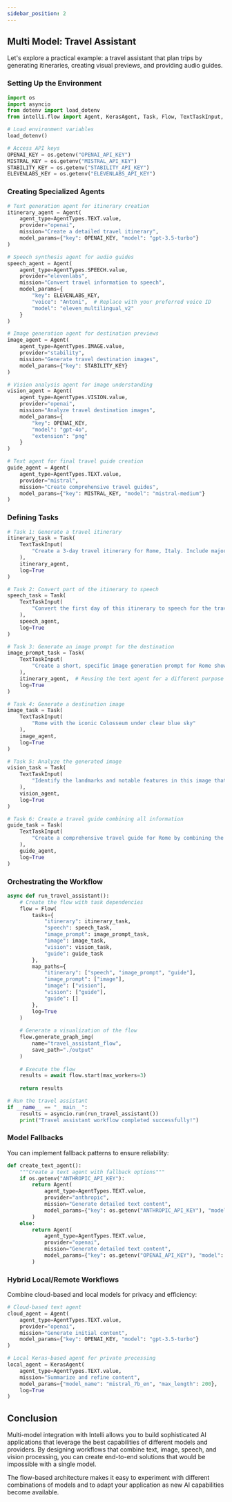 ```yaml
---
sidebar_position: 2
---
```


## Multi Model: Travel Assistant

Let's explore a practical example: a travel assistant that plan trips by generating itineraries, creating visual previews, and providing audio guides.

### Setting Up the Environment

```python
import os
import asyncio
from dotenv import load_dotenv
from intelli.flow import Agent, KerasAgent, Task, Flow, TextTaskInput, AgentTypes

# Load environment variables
load_dotenv()

# Access API keys
OPENAI_KEY = os.getenv("OPENAI_API_KEY")
MISTRAL_KEY = os.getenv("MISTRAL_API_KEY")
STABILITY_KEY = os.getenv("STABILITY_API_KEY")
ELEVENLABS_KEY = os.getenv("ELEVENLABS_API_KEY")
```

### Creating Specialized Agents

```python
# Text generation agent for itinerary creation
itinerary_agent = Agent(
    agent_type=AgentTypes.TEXT.value,
    provider="openai",
    mission="Create a detailed travel itinerary",
    model_params={"key": OPENAI_KEY, "model": "gpt-3.5-turbo"}
)

# Speech synthesis agent for audio guides
speech_agent = Agent(
    agent_type=AgentTypes.SPEECH.value,
    provider="elevenlabs",
    mission="Convert travel information to speech",
    model_params={
        "key": ELEVENLABS_KEY,
        "voice": "Antoni",  # Replace with your preferred voice ID
        "model": "eleven_multilingual_v2"
    }
)

# Image generation agent for destination previews
image_agent = Agent(
    agent_type=AgentTypes.IMAGE.value,
    provider="stability",
    mission="Generate travel destination images",
    model_params={"key": STABILITY_KEY}
)

# Vision analysis agent for image understanding
vision_agent = Agent(
    agent_type=AgentTypes.VISION.value,
    provider="openai",
    mission="Analyze travel destination images",
    model_params={
        "key": OPENAI_KEY,
        "model": "gpt-4o",
        "extension": "png"
    }
)

# Text agent for final travel guide creation
guide_agent = Agent(
    agent_type=AgentTypes.TEXT.value,
    provider="mistral",
    mission="Create comprehensive travel guides",
    model_params={"key": MISTRAL_KEY, "model": "mistral-medium"}
)
```

### Defining Tasks

```python
# Task 1: Generate a travel itinerary
itinerary_task = Task(
    TextTaskInput(
        "Create a 3-day travel itinerary for Rome, Italy. Include major attractions, food recommendations, and transportation tips."
    ),
    itinerary_agent,
    log=True
)

# Task 2: Convert part of the itinerary to speech
speech_task = Task(
    TextTaskInput(
        "Convert the first day of this itinerary to speech for the traveler"
    ),
    speech_agent,
    log=True
)

# Task 3: Generate an image prompt for the destination
image_prompt_task = Task(
    TextTaskInput(
        "Create a short, specific image generation prompt for Rome showing the iconic Colosseum"
    ),
    itinerary_agent,  # Reusing the text agent for a different purpose
    log=True
)

# Task 4: Generate a destination image
image_task = Task(
    TextTaskInput(
        "Rome with the iconic Colosseum under clear blue sky"
    ),
    image_agent,
    log=True
)

# Task 5: Analyze the generated image
vision_task = Task(
    TextTaskInput(
        "Identify the landmarks and notable features in this image that would be relevant for a traveler"
    ),
    vision_agent,
    log=True
)

# Task 6: Create a travel guide combining all information
guide_task = Task(
    TextTaskInput(
        "Create a comprehensive travel guide for Rome by combining the itinerary and image analysis"
    ),
    guide_agent,
    log=True
)
```

### Orchestrating the Workflow

```python
async def run_travel_assistant():
    # Create the flow with task dependencies
    flow = Flow(
        tasks={
            "itinerary": itinerary_task,
            "speech": speech_task,
            "image_prompt": image_prompt_task,
            "image": image_task,
            "vision": vision_task,
            "guide": guide_task
        },
        map_paths={
            "itinerary": ["speech", "image_prompt", "guide"],
            "image_prompt": ["image"],
            "image": ["vision"],
            "vision": ["guide"],
            "guide": []
        },
        log=True
    )
    
    # Generate a visualization of the flow
    flow.generate_graph_img(
        name="travel_assistant_flow",
        save_path="./output"
    )
    
    # Execute the flow
    results = await flow.start(max_workers=3)
    
    return results

# Run the travel assistant
if __name__ == "__main__":
    results = asyncio.run(run_travel_assistant())
    print("Travel assistant workflow completed successfully!")
```

### Model Fallbacks

You can implement fallback patterns to ensure reliability:

```python
def create_text_agent():
    """Create a text agent with fallback options"""
    if os.getenv("ANTHROPIC_API_KEY"):
        return Agent(
            agent_type=AgentTypes.TEXT.value,
            provider="anthropic",
            mission="Generate detailed text content",
            model_params={"key": os.getenv("ANTHROPIC_API_KEY"), "model": "claude-3-opus-20240229"}
        )
    else:
        return Agent(
            agent_type=AgentTypes.TEXT.value,
            provider="openai",
            mission="Generate detailed text content",
            model_params={"key": os.getenv("OPENAI_API_KEY"), "model": "gpt-4"}
        )
```

### Hybrid Local/Remote Workflows

Combine cloud-based and local models for privacy and efficiency:

```python
# Cloud-based text agent
cloud_agent = Agent(
    agent_type=AgentTypes.TEXT.value,
    provider="openai",
    mission="Generate initial content",
    model_params={"key": OPENAI_KEY, "model": "gpt-3.5-turbo"}
)

# Local Keras-based agent for private processing
local_agent = KerasAgent(
    agent_type=AgentTypes.TEXT.value,
    mission="Summarize and refine content",
    model_params={"model_name": "mistral_7b_en", "max_length": 200},
    log=True
)
```

## Conclusion

Multi-model integration with Intelli allows you to build sophisticated AI applications that leverage the best capabilities of different models and providers. By designing workflows that combine text, image, speech, and vision processing, you can create end-to-end solutions that would be impossible with a single model.

The flow-based architecture makes it easy to experiment with different combinations of models and to adapt your application as new AI capabilities become available.
